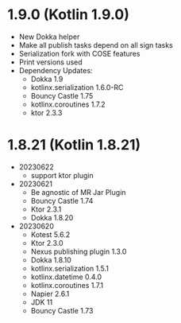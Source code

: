# 1.9.0 (Kotlin 1.9.0)

* New Dokka helper
* Make all publish tasks depend on all sign tasks
* Serialization fork with COSE features
* Print versions used
* Dependency Updates:
  * Dokka 1.9
  * kotlinx.serialization 1.6.0-RC
  * Bouncy Castle 1.75
  * kotlinx.coroutines 1.7.2
  * ktor 2.3.3


# 1.8.21 (Kotlin 1.8.21)

* 20230622
    * support ktor plugin
* 20230621
    * Be agnostic of MR Jar Plugin
    * Bouncy Castle 1.74
    * Ktor 2.3.1
    * Dokka 1.8.20
* 20230620
    * Kotest 5.6.2
    * Ktor 2.3.0
    * Nexus publishing plugin 1.3.0
    * Dokka 1.8.10
    * kotlinx.serialization 1.5.1
    * kotlinx.datetime 0.4.0
    * kotlinx.coroutines 1.7.1
    * Napier 2.6.1
    * JDK 11
    * Bouncy Castle 1.73
 